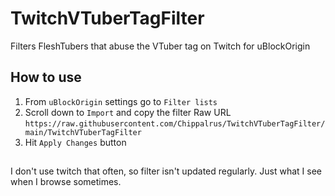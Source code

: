 # TwitchVTuberTagFilter
Filters FleshTubers that abuse the VTuber tag on Twitch for uBlockOrigin  
## How to use
1) From ```uBlockOrigin``` settings go to ```Filter lists```  
2)  Scroll down to ```Import``` and copy the filter Raw URL  
```https://raw.githubusercontent.com/Chippalrus/TwitchVTuberTagFilter/main/TwitchVTuberTagFilter```
3) Hit ```Apply Changes``` button
## 
I don't use twitch that often, so filter isn't updated regularly. Just what I see when I browse sometimes.
